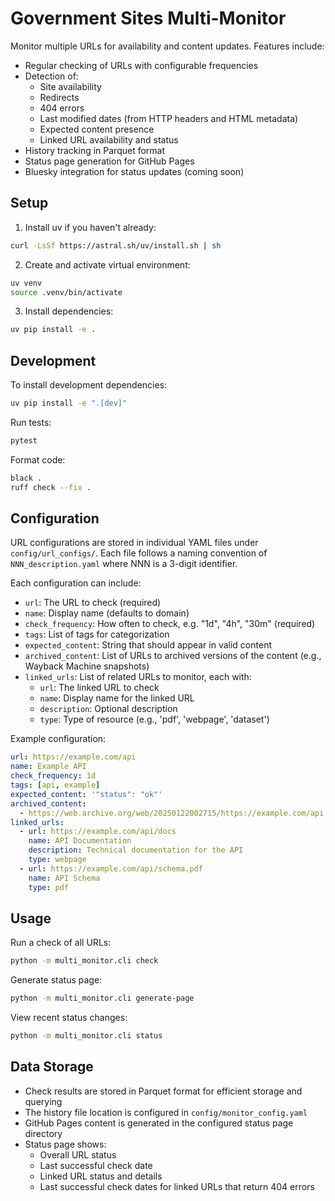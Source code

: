 # Government Sites Multi-Monitor

Monitor multiple URLs for availability and content updates. Features include:

- Regular checking of URLs with configurable frequencies
- Detection of:
  - Site availability
  - Redirects
  - 404 errors
  - Last modified dates (from HTTP headers and HTML metadata)
  - Expected content presence
  - Linked URL availability and status
- History tracking in Parquet format
- Status page generation for GitHub Pages
- Bluesky integration for status updates (coming soon)

## Setup

1. Install uv if you haven't already:
```bash
curl -LsSf https://astral.sh/uv/install.sh | sh
```

2. Create and activate virtual environment:
```bash
uv venv
source .venv/bin/activate
```

3. Install dependencies:
```bash
uv pip install -e .
```

## Development

To install development dependencies:
```bash
uv pip install -e ".[dev]"
```

Run tests:
```bash
pytest
```

Format code:
```bash
black .
ruff check --fix .
```

## Configuration

URL configurations are stored in individual YAML files under `config/url_configs/`. Each file follows a naming convention of `NNN_description.yaml` where NNN is a 3-digit identifier.

Each configuration can include:

- `url`: The URL to check (required)
- `name`: Display name (defaults to domain)
- `check_frequency`: How often to check, e.g. "1d", "4h", "30m" (required)
- `tags`: List of tags for categorization
- `expected_content`: String that should appear in valid content
- `archived_content`: List of URLs to archived versions of the content (e.g., Wayback Machine snapshots)
- `linked_urls`: List of related URLs to monitor, each with:
  - `url`: The linked URL to check
  - `name`: Display name for the linked URL
  - `description`: Optional description
  - `type`: Type of resource (e.g., 'pdf', 'webpage', 'dataset')

Example configuration:
```yaml
url: https://example.com/api
name: Example API
check_frequency: 1d
tags: [api, example]
expected_content: '"status": "ok"'
archived_content:
  - https://web.archive.org/web/20250122002715/https://example.com/api
linked_urls:
  - url: https://example.com/api/docs
    name: API Documentation
    description: Technical documentation for the API
    type: webpage
  - url: https://example.com/api/schema.pdf
    name: API Schema
    type: pdf
```

## Usage

Run a check of all URLs:
```bash
python -m multi_monitor.cli check
```

Generate status page:
```bash
python -m multi_monitor.cli generate-page
```

View recent status changes:
```bash
python -m multi_monitor.cli status
```

## Data Storage

- Check results are stored in Parquet format for efficient storage and querying
- The history file location is configured in `config/monitor_config.yaml`
- GitHub Pages content is generated in the configured status page directory
- Status page shows:
  - Overall URL status
  - Last successful check date
  - Linked URL status and details
  - Last successful check dates for linked URLs that return 404 errors
